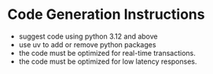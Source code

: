 # Code Generation Instructions

- suggest code using python 3.12 and above
- use uv to add or remove python packages
- the code must be optimized for real-time transactions.
- the code must be optimized for low latency responses.
